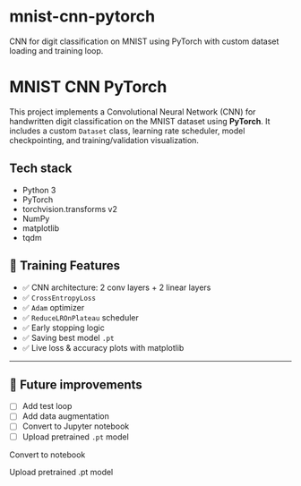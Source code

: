 # mnist-cnn-pytorch
CNN for digit classification on MNIST using PyTorch with custom dataset loading and training loop.

# MNIST CNN PyTorch 

This project implements a Convolutional Neural Network (CNN) for handwritten digit classification on the MNIST dataset using **PyTorch**. It includes a custom `Dataset` class, learning rate scheduler, model checkpointing, and training/validation visualization.

##  Tech stack
- Python 3
- PyTorch
- torchvision.transforms v2
- NumPy
- matplotlib
- tqdm


## 🚀 Training Features

- ✅ CNN architecture: 2 conv layers + 2 linear layers  
- ✅ `CrossEntropyLoss`  
- ✅ `Adam` optimizer  
- ✅ `ReduceLROnPlateau` scheduler  
- ✅ Early stopping logic  
- ✅ Saving best model `.pt`  
- ✅ Live loss & accuracy plots with matplotlib  

---

## 🔮 Future improvements

- [ ] Add test loop  
- [ ] Add data augmentation  
- [ ] Convert to Jupyter notebook  
- [ ] Upload pretrained `.pt` model  

Convert to notebook

Upload pretrained .pt model
